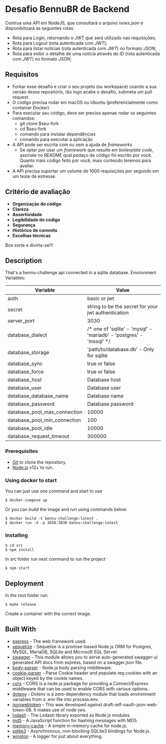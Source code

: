 # Desafio BennuBR de Backend

Contrua uma API em NodeJS, que consultará o arquivo _news.json_ e disponibilizará as seguintes rotas:

- Rota para Login, retornando o _JWT_ que será utilizado nas requisições;
- Rota para Logout (rota autenticada com _JWT_);
- Rota para listar notícias (rota autenticada com _JWT_) no formato _JSON_;
- Rota para exibir o detalhe de uma notícia através do _ID_ (rota autenticada com _JWT_) no formato _JSON_;

## Requisitos
-   Forkar esse desafio e criar o seu projeto (ou workspace) usando a sua versão desse repositório, tão logo acabe o desafio, submeta um pull request.
-   O código precisa rodar em macOS ou Ubuntu (preferencialmente como container Docker)
-   Para executar seu código, deve ser preciso apenas rodar os seguintes comandos:
    -   git clone \$seu-fork
    -   cd \$seu-fork
    -   comando para instalar dependências
    -   comando para executar a aplicação
-   A API pode ser escrita com ou sem a ajuda de _frameworks_
    -   Se optar por usar um _framework_ que resulte em _boilerplate code_, assinale no README qual pedaço de código foi escrito por você. Quanto mais código feito por você, mais conteúdo teremos para avaliar.
-   A API precisa suportar um volume de 1000 requisições por segundo em um teste de estresse.

## Critério de avaliação

-   **Organização do código**
-   **Clareza**
-   **Assertividade**
-   **Legibilidade do código**
-   **Segurança**
-   **Histórico de commits**
-   **Escolhas técnicas**

Boa sorte e divirta-se!!!

## Description

That's a bennu-challenge api connected in a sqlite database.
Environment Variables:

| Variable                      | Value                                                                 |
| ----------------------------- | --------------------------------------------------------------------- |
| auth                          | basic or jwt                                                          |
| secret                        | string to be the secret for your jwt authentication                   |
| server_port                   | 3030                                                                  |
| database_dialect              | /* one of 'sqlite' - 'mysql' - 'mariadb' - 'postgres' - 'mssql' */    |
| database_storage              | 'path/to/database.db'  - Only for sqlite                              |
| database_sync                 | true or false                                                         |
| database_force                | true or false                                                         |
| database_host                 | Database host                                                         |
| database_user                 | Database user                                                         |
| database_database_name        | Database name                                                         |
| database_password             | Database password                                                     |
| database_pool_max_connection  | 10000                                                                 |
| database_pool_min_connection  | 100                                                                   |
| database_pool_idle            | 10000                                                                 |
| database_request_timeout      | 300000                                                                |

### Prerequisites

- [Git](https://git-scm.com/) to clone the repository.
- [Node.js](https://nodejs.org/) v12+ to run.

### Using docker to start

You can just use one command and start to use

```
$ docker-compose up
```

Or you can build the image and run using commands below

```
$ docker build -t bennu-challenge:latest .
$ docker run -d -p 3030:3030 bennu-challenge:latest
```

### Installing

```
$ cd src
$ npm install
```

In src folder run next command to run the project

```
$ npm start
```

## Deployment

In the root folder run:

```
$ make release
```

Create a container with the correct image.

## Built With

* [express](https://expressjs.com/pt-br/) - The web framework used.
* [sequelize](https://sequelize.org/) - Sequelize is a promise-based Node.js ORM for Postgres, MySQL, MariaDB, SQLite and Microsoft SQL Server.
* [swagger](https://www.npmjs.com/package/swagger-ui-express) - This module allows you to serve auto-generated swagger-ui generated API docs from express, based on a swagger.json file.
* [body-parser](https://www.npmjs.com/package/body-parser) - Node.js body parsing middleware.
* [cookie-parser](https://www.npmjs.com/package/cookie-parser) - Parse Cookie header and populate req.cookies with an object keyed by the cookie names.
* [cors](https://www.npmjs.com/package/cors) - CORS is a node.js package for providing a Connect/Express middleware that can be used to enable CORS with various options.
* [dotenv](https://www.npmjs.com/package/dotenv) - Dotenv is a zero-dependency module that loads environment variables from a .env file into process.env.
* [jsonwebtoken](https://www.npmjs.com/package/jsonwebtoken) - This was developed against draft-ietf-oauth-json-web-token-08. It makes use of node-jws.
* [lodash](https://www.npmjs.com/package/lodash) - The Lodash library exported as Node.js modules.
* [md5](https://www.npmjs.com/package/md5) - A JavaScript function for hashing messages with MD5.
* [memory-cache](https://www.npmjs.com/package/memory-cache) - A simple in-memory cache for node.js.
* [sqlite3](https://www.npmjs.com/package/sqlite3) - Asynchronous, non-blocking SQLite3 bindings for Node.js.
* [winston](https://www.npmjs.com/package/winston) - A logger for just about everything.
